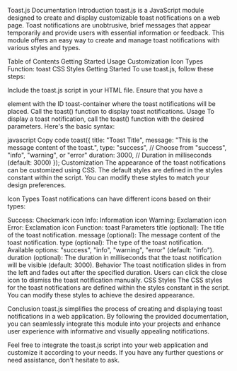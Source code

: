 Toast.js Documentation
Introduction
toast.js is a JavaScript module designed to create and display customizable toast notifications on a web page. Toast notifications are unobtrusive, brief messages that appear temporarily and provide users with essential information or feedback. This module offers an easy way to create and manage toast notifications with various styles and types.

Table of Contents
Getting Started
Usage
Customization
Icon Types
Function: toast
CSS Styles
Getting Started
To use toast.js, follow these steps:

Include the toast.js script in your HTML file.
Ensure that you have a <div> element with the ID toast-container where the toast notifications will be placed.
Call the toast() function to display toast notifications.
Usage
To display a toast notification, call the toast() function with the desired parameters. Here's the basic syntax:

javascript
Copy code
toast({
    title: "Toast Title",
    message: "This is the message content of the toast.",
    type: "success", // Choose from "success", "info", "warning", or "error"
    duration: 3000,  // Duration in milliseconds (default: 3000)
});
Customization
The appearance of the toast notifications can be customized using CSS. The default styles are defined in the styles constant within the script. You can modify these styles to match your design preferences.

Icon Types
Toast notifications can have different icons based on their types:

Success: Checkmark icon
Info: Information icon
Warning: Exclamation icon
Error: Exclamation icon
Function: toast
Parameters
title (optional): The title of the toast notification.
message (optional): The message content of the toast notification.
type (optional): The type of the toast notification. Available options: "success", "info", "warning", "error" (default: "info").
duration (optional): The duration in milliseconds that the toast notification will be visible (default: 3000).
Behavior
The toast notification slides in from the left and fades out after the specified duration.
Users can click the close icon to dismiss the toast notification manually.
CSS Styles
The CSS styles for the toast notifications are defined within the styles constant in the script. You can modify these styles to achieve the desired appearance.

Conclusion
toast.js simplifies the process of creating and displaying toast notifications in a web application. By following the provided documentation, you can seamlessly integrate this module into your projects and enhance user experience with informative and visually appealing notifications.

Feel free to integrate the toast.js script into your web application and customize it according to your needs. If you have any further questions or need assistance, don't hesitate to ask.
